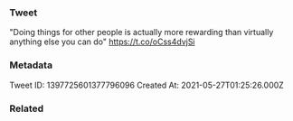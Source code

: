 ### Tweet
"Doing things for other people is actually more rewarding than virtually anything else you can do" https://t.co/oCss4dvjSi

### Metadata
Tweet ID: 1397725601377796096
Created At: 2021-05-27T01:25:26.000Z

### Related

